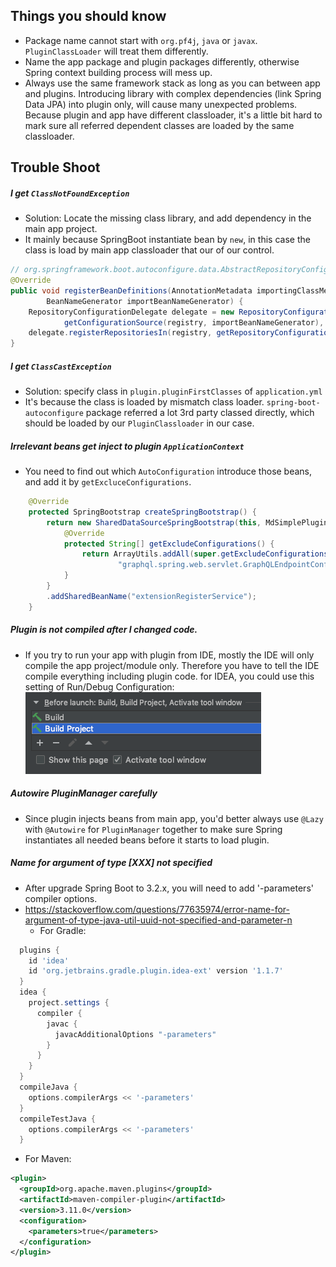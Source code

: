 ## Things you should know
* Package name cannot start with `org.pf4j`, `java` or `javax`.
  `PluginClassLoader` will treat them differently.
* Name the app package and plugin packages differently, otherwise Spring context building process will mess up.
* Always use the same framework stack as long as you can between app and plugins. Introducing library with complex
  dependencies (link Spring Data JPA) into plugin only, will cause many unexpected
  problems. Because plugin and app have different classloader, it's a little
  bit hard to mark sure all referred dependent classes are loaded by the same
  classloader.

## Trouble Shoot

##### I get `ClassNotFoundException`
* Solution: Locate the missing class library, and add dependency in the main app project.
* It mainly because SpringBoot instantiate bean by `new`, in this case
the class is load by main app classloader that our of our control.

```java
// org.springframework.boot.autoconfigure.data.AbstractRepositoryConfigurationSourceSupport
@Override
public void registerBeanDefinitions(AnnotationMetadata importingClassMetadata, BeanDefinitionRegistry registry,
        BeanNameGenerator importBeanNameGenerator) {
    RepositoryConfigurationDelegate delegate = new RepositoryConfigurationDelegate(
            getConfigurationSource(registry, importBeanNameGenerator), this.resourceLoader, this.environment);
    delegate.registerRepositoriesIn(registry, getRepositoryConfigurationExtension());
}
```

##### I get `ClassCastException`
* Solution: specify class in `plugin.pluginFirstClasses` of `application.yml`
* It's because the class is loaded by mismatch class loader. `spring-boot-autoconfigure`
package referred a lot 3rd party classed directly, which should be loaded
by our `PluginClassloader` in our case. 

##### Irrelevant beans get inject to plugin `ApplicationContext`
* You need to find out which `AutoConfiguration` introduce those
beans, and add it by `getExcluceConfigurations`.
```java
    @Override
    protected SpringBootstrap createSpringBootstrap() {
        return new SharedDataSourceSpringBootstrap(this, MdSimplePluginStarter.class) {
            @Override
            protected String[] getExcludeConfigurations() {
                return ArrayUtils.addAll(super.getExcludeConfigurations(),
                        "graphql.spring.web.servlet.GraphQLEndpointConfiguration");
            }
        }
        .addSharedBeanName("extensionRegisterService");
    }
```

##### Plugin is not compiled after I changed code.
* If you try to run your app with plugin from IDE, mostly the IDE will only
compile the app project/module only. Therefore you have to tell the 
IDE compile everything including plugin code. for IDEA, you could use this 
setting of Run/Debug Configuration:
![](build_all.png)

##### Autowire PluginManager carefully
* Since plugin injects beans from main app, you'd better always use `@Lazy`
with `@Autowire` for `PluginManager` together to make sure Spring instantiates 
all needed beans before it starts to load plugin.

##### Name for argument of type [XXX] not specified
* After upgrade Spring Boot to 3.2.x, you will need to add '-parameters' compiler options.
* https://stackoverflow.com/questions/77635974/error-name-for-argument-of-type-java-util-uuid-not-specified-and-parameter-n
  * For Gradle:
```gradle
  plugins {
    id 'idea'
    id 'org.jetbrains.gradle.plugin.idea-ext' version '1.1.7'
  }
  idea {
    project.settings {
      compiler {
        javac {
          javacAdditionalOptions "-parameters"
        }
      }
    }
  }
  compileJava {
    options.compilerArgs << '-parameters'
  }
  compileTestJava {
    options.compilerArgs << '-parameters'
  }
```
  * For Maven:
```xml
<plugin>
  <groupId>org.apache.maven.plugins</groupId>
  <artifactId>maven-compiler-plugin</artifactId>
  <version>3.11.0</version>
  <configuration>
    <parameters>true</parameters>
  </configuration>
</plugin>
```
 


